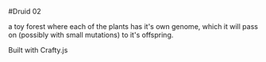 #Druid 02

a toy forest where each of the plants has it's own genome, which it will pass on (possibly with small mutations) to it's offspring.

Built with Crafty.js
